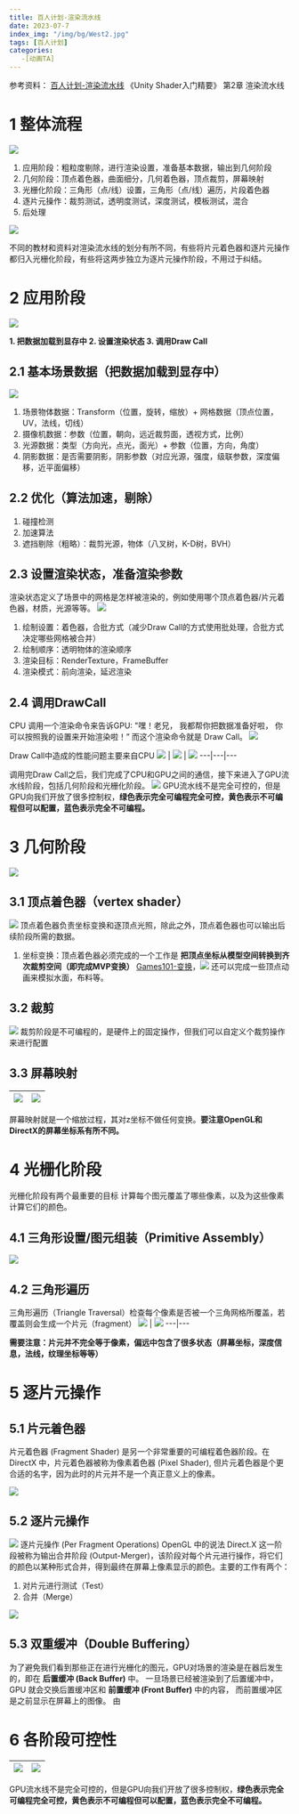 ```yaml
---
title: 百人计划-渲染流水线
date: 2023-07-7
index_img: "/img/bg/West2.jpg"
tags: [百人计划]
categories: 
   -[动画TA]
---
```

参考资料：
[百人计划-渲染流水线](https://www.bilibili.com/video/BV1L54y1s7xw/?p=2&spm_id_from=pageDriver&vd_source=93b215eab72b2548f75d0772e28f8b20)
《Unity Shader入门精要》 第2章 渲染流水线
<!-- more -->

# 1 整体流程

![](/article_img/2023-07-06-16-14-09.png)

1. 应用阶段：粗粒度剔除，进行渲染设置，准备基本数据，输出到几何阶段
2. 几何阶段：顶点着色器，曲面细分，几何着色器，顶点裁剪，屏幕映射
3. 光栅化阶段：三角形（点/线）设置，三角形（点/线）遍历，片段着色器
4. 逐片元操作：裁剪测试，透明度测试，深度测试，模板测试，混合
5. 后处理

![](/article_img/2023-07-06-16-21-18.png)

不同的教材和资料对渲染流水线的划分有所不同，有些将片元着色器和逐片元操作都归入光栅化阶段，有些将这两步独立为逐片元操作阶段，不用过于纠结。

# 2 应用阶段

![](/article_img/2023-07-06-16-23-54.png)

**1. 把数据加载到显存中
2. 设置渲染状态
3. 调用Draw Call**

## 2.1 基本场景数据（把数据加载到显存中）

![](/article_img/2023-07-07-15-09-53.png)

1. 场景物体数据：Transform（位置，旋转，缩放）+ 网格数据（顶点位置，UV，法线，切线）
2. 摄像机数据：参数（位置，朝向，远近裁剪面，透视方式，比例）
3. 光源数据：类型（方向光，点光，面光）+ 参数（位置，方向，角度）
4. 阴影数据：是否需要阴影，阴影参数（对应光源，强度，级联参数，深度偏移，近平面偏移）

## 2.2 优化（算法加速，剔除）

1. 碰撞检测
2. 加速算法
3. 遮挡剔除（粗略）：裁剪光源，物体（八叉树，K-D树，BVH）

## 2.3 设置渲染状态，准备渲染参数

渲染状态定义了场景中的网格是怎样被渲染的，例如使用哪个顶点着色器/片元着色器，材质，光源等等。
![](/article_img/2023-07-07-15-13-47.png)

1. 绘制设置：着色器，合批方式（减少Draw Call的方式使用批处理，合批方式决定哪些网格被合并）
2. 绘制顺序：透明物体的渲染顺序
3. 渲染目标：RenderTexture，FrameBuffer
4. 渲染模式：前向渲染，延迟渲染

## 2.4 调用DrawCall

CPU 调用一个渲染命令来告诉GPU: "嘿！老兄， 我都帮你把数据准备好啦， 你可以按照我的设置来开始渲染啦！” 而这个渲染命令就是 Draw Call。
![](/article_img/2023-07-07-15-14-57.png)

Draw Call中造成的性能问题主要来自CPU
![](/article_img/2023-07-07-16-16-58.png) | ![](/article_img/2023-07-07-16-17-07.png) | ![](/article_img/2023-07-07-16-17-14.png)
---|---|---

调用完Draw Call之后，我们完成了CPU和GPU之间的通信，接下来进入了GPU流水线阶段，包括几何阶段和光栅化阶段。
![](/article_img/2023-07-07-15-16-56.png)
GPU流水线不是完全可控的，但是GPU向我们开放了很多控制权，**绿色表示完全可编程完全可控，黄色表示不可编程但可以配置，蓝色表示完全不可编程。**

# 3 几何阶段

![](/article_img/2023-07-06-16-28-50.png)

## 3.1 顶点着色器（vertex shader）

![](/article_img/2023-07-07-15-24-40.png)
顶点着色器负责坐标变换和逐顶点光照，除此之外，顶点着色器也可以输出后续阶段所需的数据。

1. 坐标变换：顶点着色器必须完成的一个工作是 **把顶点坐标从模型空间转换到齐次裁剪空间（即完成MVP变换）** [Games101-变换](/_posts/Games101-2-%E5%8F%98%E6%8D%A2.md)，![](/article_img/2023-07-07-15-30-15.png)
   还可以完成一些顶点动画来模拟水面，布料等。

## 3.2 裁剪

![](/article_img/2023-07-07-15-32-10.png)
裁剪阶段是不可编程的，是硬件上的固定操作，但我们可以自定义个裁剪操作来进行配置

## 3.3 屏幕映射

![](/article_img/2023-07-07-15-34-47.png) | ![](/article_img/2023-07-07-15-34-56.png)
---|---

屏幕映射就是一个缩放过程，其对z坐标不做任何变换。**要注意OpenGL和DirectX的屏幕坐标系有所不同。**

# 4 光栅化阶段
光栅化阶段有两个最重要的目标 计算每个图元覆盖了哪些像素，以及为这些像素计算它们的颜色。

## 4.1 三角形设置/图元组装（Primitive Assembly）

![](/article_img/2023-07-06-16-55-05.png)

## 4.2 三角形遍历

三角形遍历（Triangle Traversal）检查每个像素是否被一个三角网格所覆盖，若覆盖则会生成一个片元（fragment）
![](/article_img/2023-07-06-16-55-00.png) | ![](/article_img/2023-07-07-15-42-20.png)
---|---

**需要注意：片元并不完全等于像素，偏远中包含了很多状态（屏幕坐标，深度信息，法线，纹理坐标等等）**

# 5 逐片元操作

## 5.1 片元着色器
片元着色器 (Fragment Shader) 是另一个非常重要的可编程着色器阶段。在 DirectX 中，片元着色器被称为像素着色器 (Pixel Shader), 但片元着色器是个更合适的名字，因为此时的片元并不是一个真正意义上的像素。

![](/article_img/2023-07-07-15-50-58.png)

## 5.2 逐片元操作

![](/article_img/2023-07-07-15-53-04.png)
逐片元操作 (Per Fragment Operations) OpenGL 中的说法 Direct.X 这一阶段被称为输出合井阶段 (Output-Merger)，该阶段对每个片元进行操作，将它们的颜色以某种形式合并，得到最终在屏幕上像素显示的颜色。主要的工作有两个：
1. 对片元进行测试（Test）
2. 合并（Merge）

![](/article_img/2023-07-06-16-50-30.png)

## 5.3 双重缓冲（Double Buffering）

为了避免我们看到那些正在进行光栅化的图元，GPU对场景的渲染是在器后发生的，即在 **后置缓冲 (Back Buffer)** 中。 一旦场景已经被渲染到了后置缓冲中，GPU 就会交换后置缓冲区和 **前置缓冲 (Front Buffer)** 中的内容， 而前置缓冲区是之前显示在屏幕上的图像。 由

# 6 各阶段可控性

![](/article_img/2023-07-06-16-56-37.png) | ![](/article_img/2023-07-07-15-16-56.png)
---|---

GPU流水线不是完全可控的，但是GPU向我们开放了很多控制权，**绿色表示完全可编程完全可控，黄色表示不可编程但可以配置，蓝色表示完全不可编程。**


